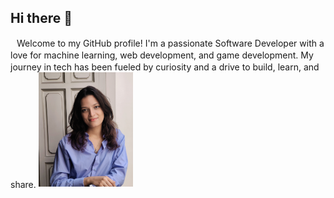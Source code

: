 ## Hi there 👋
<p align= left> 
  <span style="vertical-align: middle; margin-left: 10px;">Welcome to my GitHub profile! I'm a passionate Software Developer with a love for machine learning, web development, and game development. My journey in tech has been fueled by curiosity and a drive to build, learn, and share.</span>
 <img src="SARAA.jpg" width=30% position=right>
 </p> 
<!--
**Penorkaa/Penorkaa** is a ✨ _special_ ✨ repository because its `README.md` (this file) appears on your GitHub profile.

Here are some ideas to get you started:

- 🔭 I’m currently working on ...
- 🌱 I’m currently learning ...
- 👯 I’m looking to collaborate on ...
- 🤔 I’m looking for help with ...
- 💬 Ask me about ...
- 📫 How to reach me: ...
- 😄 Pronouns: ...
- ⚡ Fun fact: ...
-->
